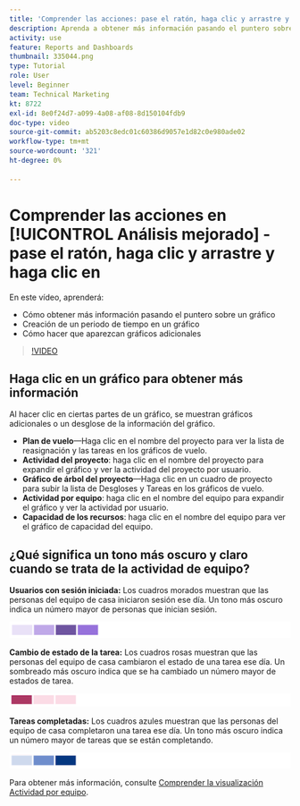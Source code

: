 ```yaml
---
title: 'Comprender las acciones: pase el ratón, haga clic y arrastre y haga clic en'
description: Aprenda a obtener más información pasando el puntero sobre un gráfico, creando un marco de tiempo en un gráfico y cómo hacer que aparezcan gráficos adicionales, todo en [!UICONTROL Análisis mejorado].
activity: use
feature: Reports and Dashboards
thumbnail: 335044.png
type: Tutorial
role: User
level: Beginner
team: Technical Marketing
kt: 8722
exl-id: 8e0f24d7-a099-4a08-af08-8d150104fdb9
doc-type: video
source-git-commit: ab5203c8edc01c60386d9057e1d82c0e980ade02
workflow-type: tm+mt
source-wordcount: '321'
ht-degree: 0%

---
```


# Comprender las acciones en [!UICONTROL Análisis mejorado] - pase el ratón, haga clic y arrastre y haga clic en

En este vídeo, aprenderá:

* Cómo obtener más información pasando el puntero sobre un gráfico
* Creación de un periodo de tiempo en un gráfico
* Cómo hacer que aparezcan gráficos adicionales

>[!VIDEO](https://video.tv.adobe.com/v/335044/?quality=12&learn=on)

## Haga clic en un gráfico para obtener más información

Al hacer clic en ciertas partes de un gráfico, se muestran gráficos adicionales o un desglose de la información del gráfico.

* **Plan de vuelo**—Haga clic en el nombre del proyecto para ver la lista de reasignación y las tareas en los gráficos de vuelo.
* **Actividad del proyecto**: haga clic en el nombre del proyecto para expandir el gráfico y ver la actividad del proyecto por usuario.
* **Gráfico de árbol del proyecto**—Haga clic en un cuadro de proyecto para subir la lista de Desgloses y Tareas en los gráficos de vuelo.
* **Actividad por equipo**: haga clic en el nombre del equipo para expandir el gráfico y ver la actividad por usuario.
* **Capacidad de los recursos**: haga clic en el nombre del equipo para ver el gráfico de capacidad del equipo.

## ¿Qué significa un tono más oscuro y claro cuando se trata de la actividad de equipo?

**Usuarios con sesión iniciada:** Los cuadros morados muestran que las personas del equipo de casa iniciaron sesión ese día. Un tono más oscuro indica un número mayor de personas que inician sesión.

![Imagen de cajas violeta sombreadas](assets/purple-shaded-boxes.png)

**Cambio de estado de la tarea:** Los cuadros rosas muestran que las personas del equipo de casa cambiaron el estado de una tarea ese día. Un sombreado más oscuro indica que se ha cambiado un número mayor de estados de tarea.

![Imagen de cajas sombreadas de color rosa](assets/pink-shaded-boxes.png)

**Tareas completadas:** Los cuadros azules muestran que las personas del equipo de casa completaron una tarea ese día. Un tono más oscuro indica un número mayor de tareas que se están completando.

![Imagen de cuadros sombreados azules](assets/blue-shaded-boxes.png)

Para obtener más información, consulte [Comprender la visualización Actividad por equipo](https://experienceleague.adobe.com/docs/workfront/using/reporting/enhanced-analytics/activity-by-team-overview.html?lang=en).
